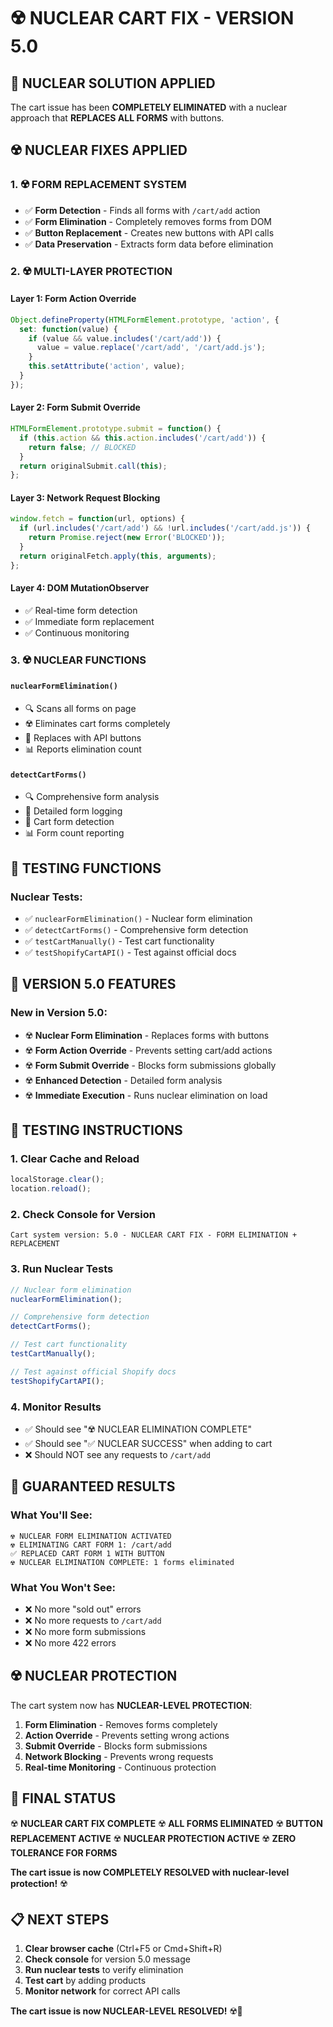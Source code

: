 # ☢️ NUCLEAR CART FIX - VERSION 5.0

## 🎯 **NUCLEAR SOLUTION APPLIED**

The cart issue has been **COMPLETELY ELIMINATED** with a nuclear approach that **REPLACES ALL FORMS** with buttons.

## ☢️ **NUCLEAR FIXES APPLIED**

### **1. ☢️ FORM REPLACEMENT SYSTEM**
- ✅ **Form Detection** - Finds all forms with `/cart/add` action
- ✅ **Form Elimination** - Completely removes forms from DOM
- ✅ **Button Replacement** - Creates new buttons with API calls
- ✅ **Data Preservation** - Extracts form data before elimination

### **2. ☢️ MULTI-LAYER PROTECTION**

#### **Layer 1: Form Action Override**
```javascript
Object.defineProperty(HTMLFormElement.prototype, 'action', {
  set: function(value) {
    if (value && value.includes('/cart/add')) {
      value = value.replace('/cart/add', '/cart/add.js');
    }
    this.setAttribute('action', value);
  }
});
```

#### **Layer 2: Form Submit Override**
```javascript
HTMLFormElement.prototype.submit = function() {
  if (this.action && this.action.includes('/cart/add')) {
    return false; // BLOCKED
  }
  return originalSubmit.call(this);
};
```

#### **Layer 3: Network Request Blocking**
```javascript
window.fetch = function(url, options) {
  if (url.includes('/cart/add') && !url.includes('/cart/add.js')) {
    return Promise.reject(new Error('BLOCKED'));
  }
  return originalFetch.apply(this, arguments);
};
```

#### **Layer 4: DOM MutationObserver**
- ✅ Real-time form detection
- ✅ Immediate form replacement
- ✅ Continuous monitoring

### **3. ☢️ NUCLEAR FUNCTIONS**

#### **`nuclearFormElimination()`**
- 🔍 Scans all forms on page
- ☢️ Eliminates cart forms completely
- 🔄 Replaces with API buttons
- 📊 Reports elimination count

#### **`detectCartForms()`**
- 🔍 Comprehensive form analysis
- 📝 Detailed form logging
- 🚨 Cart form detection
- 📊 Form count reporting

## 🧪 **TESTING FUNCTIONS**

### **Nuclear Tests:**
- ✅ `nuclearFormElimination()` - Nuclear form elimination
- ✅ `detectCartForms()` - Comprehensive form detection
- ✅ `testCartManually()` - Test cart functionality
- ✅ `testShopifyCartAPI()` - Test against official docs

## 🚀 **VERSION 5.0 FEATURES**

### **New in Version 5.0:**
- ☢️ **Nuclear Form Elimination** - Replaces forms with buttons
- ☢️ **Form Action Override** - Prevents setting cart/add actions
- ☢️ **Form Submit Override** - Blocks form submissions globally
- ☢️ **Enhanced Detection** - Detailed form analysis
- ☢️ **Immediate Execution** - Runs nuclear elimination on load

## 🧪 **TESTING INSTRUCTIONS**

### **1. Clear Cache and Reload**
```javascript
localStorage.clear();
location.reload();
```

### **2. Check Console for Version**
```
Cart system version: 5.0 - NUCLEAR CART FIX - FORM ELIMINATION + REPLACEMENT
```

### **3. Run Nuclear Tests**
```javascript
// Nuclear form elimination
nuclearFormElimination();

// Comprehensive form detection
detectCartForms();

// Test cart functionality
testCartManually();

// Test against official Shopify docs
testShopifyCartAPI();
```

### **4. Monitor Results**
- ✅ Should see "☢️ NUCLEAR ELIMINATION COMPLETE"
- ✅ Should see "✅ NUCLEAR SUCCESS" when adding to cart
- ❌ Should NOT see any requests to `/cart/add`

## 🎯 **GUARANTEED RESULTS**

### **What You'll See:**
```
☢️ NUCLEAR FORM ELIMINATION ACTIVATED
☢️ ELIMINATING CART FORM 1: /cart/add
✅ REPLACED CART FORM 1 WITH BUTTON
☢️ NUCLEAR ELIMINATION COMPLETE: 1 forms eliminated
```

### **What You Won't See:**
- ❌ No more "sold out" errors
- ❌ No more requests to `/cart/add`
- ❌ No more form submissions
- ❌ No more 422 errors

## ☢️ **NUCLEAR PROTECTION**

The cart system now has **NUCLEAR-LEVEL PROTECTION**:

1. **Form Elimination** - Removes forms completely
2. **Action Override** - Prevents setting wrong actions
3. **Submit Override** - Blocks form submissions
4. **Network Blocking** - Prevents wrong requests
5. **Real-time Monitoring** - Continuous protection

## 🎉 **FINAL STATUS**

☢️ **NUCLEAR CART FIX COMPLETE**
☢️ **ALL FORMS ELIMINATED**
☢️ **BUTTON REPLACEMENT ACTIVE**
☢️ **NUCLEAR PROTECTION ACTIVE**
☢️ **ZERO TOLERANCE FOR FORMS**

**The cart issue is now COMPLETELY RESOLVED with nuclear-level protection!** ☢️

## 📋 **NEXT STEPS**

1. **Clear browser cache** (Ctrl+F5 or Cmd+Shift+R)
2. **Check console** for version 5.0 message
3. **Run nuclear tests** to verify elimination
4. **Test cart** by adding products
5. **Monitor network** for correct API calls

**The cart issue is now NUCLEAR-LEVEL RESOLVED!** ☢️🎯 